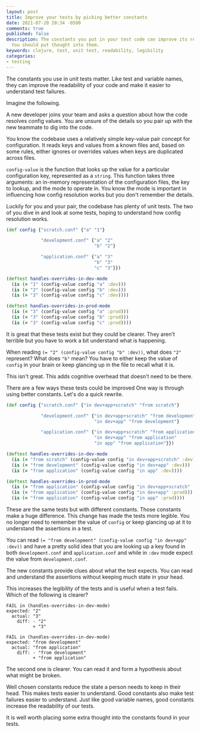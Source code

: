 ```yaml
---
layout: post
title: Improve your tests by picking better constants
date: 2021-07-20 20:34 -0500
comments: true
published: false
description: The constants you put in your test code can improve its readability.
  You should put thought into them.
keywords: clojure, test, unit test, readability, legibility
categories:
- testing
---
```


The constants you use in unit tests matter.
Like test and variable names, they can improve the readability of your code and make it easier to understand test failures.

Imagine the following.

A new developer joins your team and asks a question about how the code resolves config values.
You are unsure of the details so you pair up with the new teammate to dig into the code.

You know the codebase uses a relatively simple key-value pair concept for configuration.
It reads keys and values from a known files and, based on some rules, either ignores or overrides values when keys are duplicated across files.

`config-value` is the function that looks up the value for a particular configuration key, represented as a `string`.
This function takes three arguments: an in-memory representation of the configuration files, the key to lookup, and the mode to operate in.
You know the mode is important in influencing how config resolution works but you don't remember the details.

Luckily for you and your pair, the codebase has plenty of unit tests.
The two of you dive in and look at some tests, hoping to understand how config resolution works.

```clojure
(def config {"scratch.conf" {"a" "1"}

             "development.conf" {"a" "2"
                                 "b" "2"}

             "application.conf" {"a" "3"
                                 "b" "3"
                                 "c" "3"}})

(deftest handles-overrides-in-dev-mode
  (is (= "1" (config-value config "a" :dev)))
  (is (= "2" (config-value config "b" :dev)))
  (is (= "3" (config-value config "c" :dev))))

(deftest handles-overrides-in-prod-mode
  (is (= "3" (config-value config "a" :prod)))
  (is (= "3" (config-value config "b" :prod)))
  (is (= "3" (config-value config "c" :prod))))
```

It is great that these tests exist but they could be clearer.
They aren't terrible but you have to work a bit understand what is happening.

When reading `(= "2" (config-value config "b" :dev))`, what does `"2"` represent?
What does `"b"` mean?
You have to either keep the value of `config` in your brain or keep glancing up in the file to recall what it is.

This isn't great.
This adds cognitive overhead that doesn't need to be there.

There are a few ways these tests could be improved
One way is through using better constants.
Let's do a quick rewrite.

```clojure
(def config {"scratch.conf" {"in dev+app+scratch" "from scratch"}

             "development.conf" {"in dev+app+scratch" "from development"
                                 "in dev+app" "from development"}

             "application.conf" {"in dev+app+scratch" "from application"
                                 "in dev+app" "from application"
                                 "in app" "from application"}})

(deftest handles-overrides-in-dev-mode
  (is (= "from scratch" (config-value config "in dev+app+scratch" :dev)))
  (is (= "from development" (config-value config "in dev+app" :dev)))
  (is (= "from application" (config-value config "in app" :dev))))

(deftest handles-overrides-in-prod-mode
  (is (= "from application" (config-value config "in dev+app+scratch" :prod)))
  (is (= "from application" (config-value config "in dev+app" :prod)))
  (is (= "from application" (config-value config "in app" :prod))))
```

These are the same tests but with different constants.
Those constants make a huge difference.
This change has made the tests more legible.
You no longer need to remember the value of `config` or keep glancing up at it to understand the assertions in a test.

You can read `(= "from development" (config-value config "in dev+app" :dev))` and have a pretty solid idea that you are looking up a key found in both `development.conf` and `application.conf` and while in `:dev` mode expect the value from `development.conf`.

The new constants provide clues about what the test expects.
You can read and understand the assertions without keeping much state in your head.

This increases the legibility of the tests and is useful when a test fails.
Which of the following is clearer?

```
FAIL in (handles-overrides-in-dev-mode)
expected: "2"
  actual: "3"
    diff: - "2"
          + "3"
```

```
FAIL in (handles-overrides-in-dev-mode)
expected: "from development"
  actual: "from application"
    diff: - "from development"
          + "from application"
```

The second one is clearer.
You can read it and form a hypothesis about what might be broken.

Well chosen constants reduce the state a person needs to keep in their head.
This makes tests easier to understand.
Good constants also make test failures easier to understand.
Just like good variable names, good constants increase the readability of our tests.

It is well worth placing some extra thought into the constants found in your tests.
